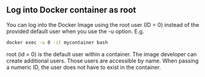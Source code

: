 ## Log into Docker container as root
You can log into the Docker Image using the root user (ID = 0) instead of the
provided default user when you use the -u option. E.g.
```bash
docker exec -u 0 -it mycontainer bash
```
root (id = 0) is the default user within a container. The image developer can
create additional users. Those users are accessible by name. When passing a
numeric ID, the user does not have to exist in the container.
